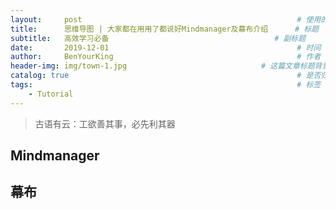 ```yaml
---
layout:     post                                                # 使用的布局（不需要改）
title:      思维导图 | 大家都在用用了都说好Mindmanager及幕布介绍      # 标题 
subtitle:   高效学习必备                                     # 副标题
date:       2019-12-01                                          # 时间
author:     BenYourKing                                         # 作者
header-img: img/town-1.jpg                              # 这篇文章标题背景图片
catalog: true                                                   # 是否归档
tags:                                                           # 标签
    - Tutorial
---
```



> 古语有云：工欲善其事，必先利其器


## Mindmanager


## 幕布






